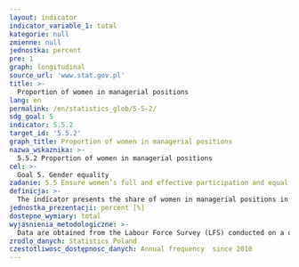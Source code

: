 ```yaml
---
layout: indicator
indicator_variable_1: total
kategorie: null
zmienne: null
jednostka: percent
pre: 1
graph: longitudinal
source_url: 'www.stat.gov.pl'
title: >-
  Proportion of women in managerial positions
lang: en
permalink: /en/statistics_glob/5-5-2/
sdg_goal: 5
indicator: 5.5.2
target_id: '5.5.2'
graph_title: Proportion of women in managerial positions
nazwa_wskaznika: >-
  5.5.2 Proportion of women in managerial positions
cel: >-
  Goal 5. Gender equality
zadanie: 5.5 Ensure women’s full and effective participation and equal opportunities for leadership at all levels of decision-making in political, economic and public life
definicja: >-
  The indicator presents the share of women in managerial positions in the total number of employees in managerial positions.Data for the 4th quarter of a given year.Employed persons working in managerial positions include those working in professions classified (according to the Classification of Professions and Specialties) to the group “Managers”.
jednostka_prezentacji: percent [%]
dostepne_wymiary: total
wyjasnienia_metodologiczne: >-
  Data are obtained from the Labour Force Survey (LFS) conducted on a quarterly basis using the continuous observation method (mobile survey week), allowing to illustrate the situation on the labour market during the entire quarter. The survey covers persons aged 15 and more, who are members of households in the selected dwellings.Employed persons are all persons aged 15 and more, who during the reference week:– performed, for at least 1 hour, any work providing earnings or incomes, i.e. were employed as an employee, working on their own (or leased) farm in agriculture or conducted economic activity outside agriculture, assisted (without wages or salaries) in maintaining a family-owned farm in agriculture or conducting a family-owned business outside agriculture,– had work but did not perform it: due to illness, maternity leave or vacation, due to other reasons, wherein the length of the break was: – not more than 3 months, – more than 3 months, but these persons were outworkers and during that period received at least 50% of the hitherto remuneration.
zrodlo_danych: Statistics Poland
czestotliwosc_dostępnosc_danych: Annual frequency  since 2010
---
```

